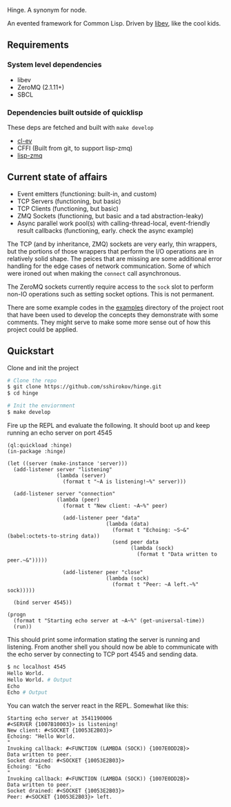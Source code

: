 Hinge. A synonym for node.

An evented framework for Common Lisp.
Driven by [libev](http://software.schmorp.de/pkg/libev.html), like the cool kids.

## Requirements

### System level dependencies

* libev
* ZeroMQ (2.1.11+)
* SBCL

### Dependencies built outside of quicklisp

These deps are fetched and built with `make develop`

* [cl-ev](https://github.com/sbryant/cl-ev)
* CFFI (Built from git, to support lisp-zmq)
* [lisp-zmq](https://github.com/galdor/lisp-zmq)

## Current state of affairs

* Event emitters (functioning: built-in, and custom)
* TCP Servers (functioning, but basic)
* TCP Clients (functioning, but basic)
* ZMQ Sockets (functioning, but basic and a tad abstraction-leaky)
* Async parallel work pool(s) with calling-thread-local, event-friendly result callbacks (functioning, early. check the async example)

The TCP (and by inheritance, ZMQ) sockets are very early, thin wrappers, but the portions of those wrappers
that perform the I/O operations are in relatively solid shape. The peices that are missing
are some additional error handling for the edge cases of network communication.
Some of which were ironed out when making the `connect` call asynchronous.

The ZeroMQ sockets currently require access to the `sock` slot to perform non-IO operations such
as setting socket options. This is not permanent.

There are some example codes in the [examples](https://github.com/sshirokov/hinge/tree/master/examples)
directory of the project root that have been used to develop the concepts they demonstrate with some
comments. They might serve to make some more sense out of how this project could be applied.

## Quickstart

Clone and init the project

```sh
# Clone the repo
$ git clone https://github.com/sshirokov/hinge.git
$ cd hinge

# Init the enviornment
$ make develop
```

Fire up the REPL and evaluate the following.
It should boot up and keep running an echo server on port 4545

```common-lisp
(ql:quickload :hinge)
(in-package :hinge)

(let ((server (make-instance 'server)))
  (add-listener server "listening"
                (lambda (server)
                  (format t "~A is listening!~%" server)))

  (add-listener server "connection"
                (lambda (peer)
                  (format t "New client: ~A~%" peer)

                  (add-listener peer "data"
                                (lambda (data)
                                  (format t "Echoing: ~S~&" (babel:octets-to-string data))
                                  (send peer data
                                        (lambda (sock)
                                          (format t "Data written to peer.~&")))))

                  (add-listener peer "close"
                                (lambda (sock)
                                  (format t "Peer: ~A left.~%" sock)))))

  (bind server 4545))

(progn
  (format t "Starting echo server at ~A~%" (get-universal-time))
  (run))
```

This should print some information stating the server is running and listening.
From another shell you should now be able to communicate with the echo server
by connecting to TCP port 4545 and sending data.

```sh
$ nc localhost 4545
Hello World.
Hello World. # Output
Echo
Echo # Output
```

You can watch the server react in the REPL. Somewhat like this:

```
Starting echo server at 3541190006
#<SERVER {1007B10003}> is listening!
New client: #<SOCKET {10053E2B03}>
Echoing: "Hello World.
"
Invoking callback: #<FUNCTION (LAMBDA (SOCK)) {1007E0DD2B}>
Data written to peer.
Socket drained: #<SOCKET {10053E2B03}>
Echoing: "Echo
"
Invoking callback: #<FUNCTION (LAMBDA (SOCK)) {1007E0DD2B}>
Data written to peer.
Socket drained: #<SOCKET {10053E2B03}>
Peer: #<SOCKET {10053E2B03}> left.
```